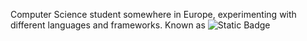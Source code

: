 



Computer Science student somewhere in Europe, experimenting with different languages and frameworks. Known as ![Static Badge](https://img.shields.io/badge/pacifictrout-blue)
